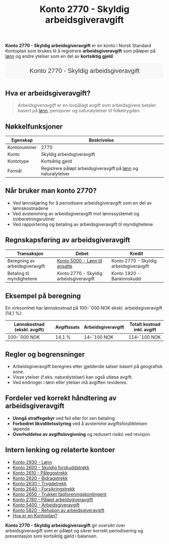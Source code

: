 ﻿---
title: "Konto 2770 - Skyldig arbeidsgiveravgift"
seoTitle: "Konto 2770 | Skyldig arbeidsgiveravgift | Kontoplan"
description: "Konto 2770 brukes til å registrere arbeidsgiveravgift som påløper på lønn og ytelser, som kortsiktig gjeld frem til innbetaling til myndighetene. Lær når kontoen benyttes, bokføring og avstemming."
summary: "Konto 2770: skyldig arbeidsgiveravgift som kortsiktig gjeld. Bruk, bokføring og avstemming."
---

**Konto 2770 - Skyldig arbeidsgiveravgift** er en konto i Norsk Standard Kontoplan som brukes til å registrere **arbeidsgiveravgift** som påløper på [lønn](/blogs/kontoplan/2930-lonn "Konto 2930 - Lønn") og andre ytelser som en del av **kortsiktig gjeld**.

![Illustrasjon av konto 2770 Skyldig arbeidsgiveravgift](2770-skyldig-arbeidsgiveravgift-image.svg)

## Hva er arbeidsgiveravgift?

> *Arbeidsgiveravgift* er en lovpålagt avgift som arbeidsgivere betaler basert på [lønn](/blogs/kontoplan/2930-lonn "Konto 2930 - Lønn"), pensjoner og naturalytelser til folketrygden.

## Nøkkelfunksjoner

| Egenskap      | Beskrivelse                                                      |
|---------------|------------------------------------------------------------------|
| Kontonummer   | 2770                                                             |
| Konto         | Skyldig arbeidsgiveravgift                                       |
| Kontotype     | Kortsiktig gjeld                                                 |
| Formål        | Registrere påløpt arbeidsgiveravgift på [lønn](/blogs/kontoplan/2930-lonn "Konto 2930 - Lønn") og naturalytelser    |

## Når bruker man konto 2770?

* Ved lønnskjøring for å periodisere arbeidsgiveravgift som en del av lønnskostnadene
* Ved avstemming av arbeidsgiveravgift mot lønnssystemet og innberetningsrutiner
* Ved rapportering og betaling av arbeidsgiveravgift til myndighetene

## Regnskapsføring av arbeidsgiveravgift

| Transaksjon                          | Debet                                    | Kredit                         |
|--------------------------------------|------------------------------------------|--------------------------------|
| Beregning av arbeidsgiveravgift      | [Konto 5000 - Lønn til ansatte](/blogs/kontoplan/5000-lonn-til-ansatte "Konto 5000 - Lønn til ansatte") | Konto 2770 - Skyldig arbeidsgiveravgift |
| Betaling til myndighetene            | Konto 2770 - Skyldig arbeidsgiveravgift | Konto 1920 - Bankinnskudd      |

## Eksempel på beregning

En virksomhet har lønnskostnad på 100–¯000 NOK ekskl. arbeidsgiveravgift (14,1 %):

| Lønnskostnad (ekskl. avgift) | Avgiftssats | Arbeidsgiveravgift | Totalt kostnad inkl. avgift |
|------------------------------|-------------|--------------------|-----------------------------|
| 100–¯000 NOK                  | 14,1 %      | 14–¯100 NOK         | 114–¯100 NOK                 |

## Regler og begrensninger

* Arbeidsgiveravgift beregnes etter gjeldende satser basert på geografisk sone.
* Visse ytelser (f.eks. naturalytelser) kan også utløse avgift.
* Ved endringer i lønn eller ytelser må avgiften revideres.

## Fordeler ved korrekt håndtering av arbeidsgiveravgift

* **Unngå straffegebyr** ved feil eller for sen betaling
* **Forbedret likviditetsstyring** ved å avstemme avgiftsforpliktelsen løpende
* **Overholdelse av avgiftslovgivning** og redusert risiko ved revisjon

## Intern lenking og relaterte kontoer

* [Konto 2930 - Lønn](/blogs/kontoplan/2930-lonn "Konto 2930 - Lønn")
* [Konto 2600 - Skyldig forskuddstrekk](/blogs/kontoplan/2600-forskuddstrekk "Konto 2600 - Skyldig forskuddstrekk")
* [Konto 2610 - Påleggstrekk](/blogs/kontoplan/2610-paalleggstrekk "Konto 2610 - Påleggstrekk")
* [Konto 2620 - Bidragstrekk](/blogs/kontoplan/2620-bidragstrekk "Konto 2620 - Bidragstrekk")
* [Konto 2630 - Trygdetrekk](/blogs/kontoplan/2630-trygdetrekk "Konto 2630 - Trygdetrekk")
* [Konto 2640 - Forsikringstrekk](/blogs/kontoplan/2640-forsikringstrekk "Konto 2640 - Forsikringstrekk")
* [Konto 2650 - Trukket fagforeningskontingent](/blogs/kontoplan/2650-trukket-fagforeningskontingent "Konto 2650 - Trukket fagforeningskontingent")
* [Konto 2780 - Påløpt arbeidsgiveravgift](/blogs/kontoplan/2780-palopte-arbeidsgiveravgift "Konto 2780 - Påløpt arbeidsgiveravgift")
* [Konto 5400 - Arbeidsgiveravgift](/blogs/kontoplan/5400-arbeidsgiveravgift "Konto 5400 - Arbeidsgiveravgift")
* [Konto 5820 - Refusjon av arbeidsgiveravgift](/blogs/kontoplan/5820-refusjon-av-arbeidsgiveravgift "Konto 5820 - Refusjon av arbeidsgiveravgift")
* [Hva er en Kontoplan?](/blogs/regnskap/hva-er-kontoplan "Hva er en Kontoplan? Komplett Guide til Kontoplaner i Norsk Regnskap")

**Konto 2770 - Skyldig arbeidsgiveravgift** gir oversikt over arbeidsgiveravgift som er påløpt og sikrer korrekt periodisering og presentasjon som kortsiktig gjeld i balansen.






